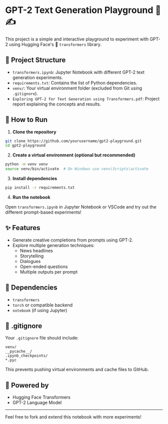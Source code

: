 # GPT-2 Text Generation Playground 🧠✍️

This project is a simple and interactive playground to experiment with GPT-2 using Hugging Face's 🤗 `transformers` library.

## 📂 Project Structure

- `transformers.ipynb`: Jupyter Notebook with different GPT-2 text generation experiments.
- `requirements.txt`: Contains the list of Python dependencies.
- `venv/`: Your virtual environment folder (excluded from Git using `.gitignore`).
- `Exploring GPT-2 for Text Generation using Transformers.pdf`: Project report explaining the concepts and results.

## 🚀 How to Run

1. **Clone the repository**

```bash
git clone https://github.com/yourusername/gpt2-playground.git
cd gpt2-playground
```

2. **Create a virtual environment (optional but recommended)**

```bash
python -m venv venv
source venv/bin/activate  # On Windows use venv\Scripts\activate
```

3. **Install dependencies**

```bash
pip install -r requirements.txt
```

4. **Run the notebook**

Open `transformers.ipynb` in Jupyter Notebook or VSCode and try out the different prompt-based experiments!

## ✨ Features

- Generate creative completions from prompts using GPT-2.
- Explore multiple generation techniques:
  - News headlines
  - Storytelling
  - Dialogues
  - Open-ended questions
  - Multiple outputs per prompt

## 📌 Dependencies

- `transformers`
- `torch` or compatible backend
- `notebook` (if using Jupyter)

## 🛑 .gitignore

Your `.gitignore` file should include:

```
venv/
__pycache__/
.ipynb_checkpoints/
*.pyc
```

This prevents pushing virtual environments and cache files to GitHub.

## 🤖 Powered by

- Hugging Face Transformers
- GPT-2 Language Model

---

Feel free to fork and extend this notebook with more experiments!
